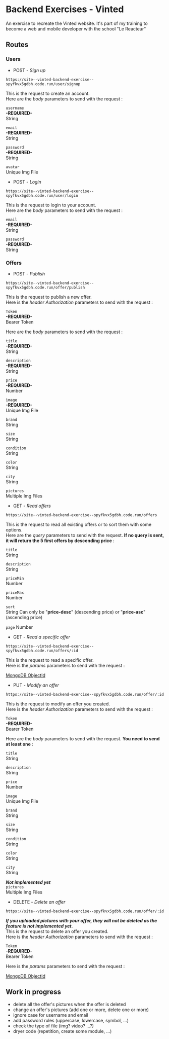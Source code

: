 # Backend Exercises - Vinted

An exercise to recreate the Vinted website. It's part of my training to become a web and mobile developer with the school "Le Reacteur"

## Routes

### Users

- POST - _Sign up_

`https://site--vinted-backend-exercise--spyfkvx5gdbh.code.run/user/signup`

This is the request to create an account.  
Here are the _body_ parameters to send with the request :

`username`  
**-REQUIRED-**  
String

`email`  
**-REQUIRED-**  
String

`password`  
**-REQUIRED-**  
String

`avatar`  
Unique Img File

- POST - _Login_

`https://site--vinted-backend-exercise--spyfkvx5gdbh.code.run/user/login`

This is the request to login to your account.  
Here are the _body_ parameters to send with the request :

`email`  
**-REQUIRED-**  
String

`password`  
**-REQUIRED-**  
String

### Offers

- POST - _Publish_

`https://site--vinted-backend-exercise--spyfkvx5gdbh.code.run/offer/publish`

This is the request to publish a new offer.  
Here is the _header Authorization_ parameters to send with the request :

`Token`  
**-REQUIRED-**  
Bearer Token

Here are the _body_ parameters to send with the request :

`title`  
**-REQUIRED-**  
String

`description`  
**-REQUIRED-**  
String

`price`  
**-REQUIRED-**  
Number

`ìmage`  
**-REQUIRED-**  
Unique Img File

`brand`  
String

`size`  
String

`condition`  
String

`color`  
String

`city`  
String

`pictures`  
Multiple Img Files

- GET - _Read offers_

`https://site--vinted-backend-exercise--spyfkvx5gdbh.code.run/offers`

This is the request to read all existing offers or to sort them with some options.  
Here are the _query_ parameters to send with the request. **If no query is sent, it will return the 5 first offers by descending price** :

`title`  
String

`description`  
String

`priceMin`  
Number

`priceMax`  
Number

`sort`  
String
Can only be "**price-desc**" (descending price) or "**price-asc**" (ascending price)

`page`
Number

- GET - _Read a specific offer_

`https://site--vinted-backend-exercise--spyfkvx5gdbh.code.run/offers/:id`

This is the request to read a specific offer.  
Here is the _params_ parameters to send with the request :

[MongoDB ObjectId](https://www.mongodb.com/docs/manual/reference/bson-types/#objectid)

- PUT - _Modify an offer_

`https://site--vinted-backend-exercise--spyfkvx5gdbh.code.run/offer/:id`

This is the request to modify an offer you created.  
Here is the _header Authorization_ parameters to send with the request :

`Token`  
**-REQUIRED-**  
Bearer Token

Here are the _body_ parameters to send with the request. **You need to send at least one** :

`title`  
String

`description`  
String

`price`  
Number

`ìmage`  
Unique Img File

`brand`  
String

`size`  
String

`condition`  
String

`color`  
String

`city`  
String

**_Not implemented yet_**  
`pictures`  
Multiple Img Files

- DELETE - _Delete an offer_

`https://site--vinted-backend-exercise--spyfkvx5gdbh.code.run/offer/:id`

**_If you uploaded pictures with your offer, they will not be deleted as the feature is not implemented yet._**  
This is the request to delete an offer you created.  
Here is the _header Authorization_ parameters to send with the request :

`Token`  
**-REQUIRED-**  
Bearer Token

Here is the _params_ parameters to send with the request :

[MongoDB ObjectId](https://www.mongodb.com/docs/manual/reference/bson-types/#objectid)

## Work in progress

- delete all the offer's pictures when the offer is deleted
- change an offer's pictures (add one or more, delete one or more)
- ignore case for username and email
- add password rules (uppercase, lowercase, symbol, ...)
- check the type of file (img? video? ...?)
- dryer code (repetition, create some module, ...)
